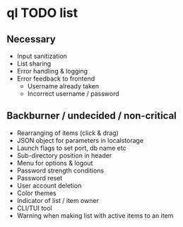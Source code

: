 # ql TODO list

## Necessary
* Input sanitization
* List sharing
* Error handling & logging
* Error feedback to frontend
    - Username already taken
    - Incorrect username / password

## Backburner / undecided / non-critical
* Rearranging of items (click & drag)
* JSON object for parameters in localstorage
* Launch flags to set port, db name etc
* Sub-directory position in header
* Menu for options & logout
* Password strength conditions
* Password reset
* User account deletion
* Color themes
* Indicator of list / item owner
* CLI/TUI tool
* Warning when making list with active items to an item
